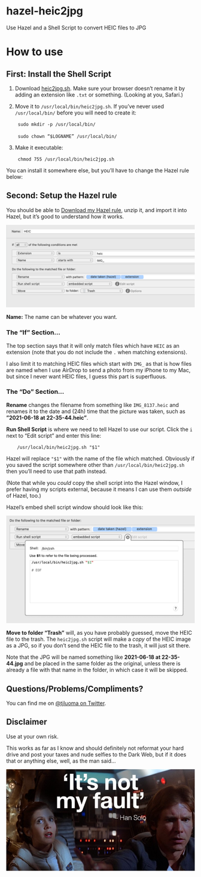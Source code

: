 # hazel-heic2jpg

Use Hazel and a Shell Script to convert HEIC files to JPG


# How to use

## First: Install the Shell Script

1. Download [heic2jpg.sh](https://raw.githubusercontent.com/tjluoma/hazel-heic2jpg/main/heic2jpg.sh). Make sure your browser doesn’t rename it by adding an extension like `.txt` or something. (Looking at you, Safari.)

2. Move it to `/usr/local/bin/heic2jpg.sh`. If you’ve never used `/usr/local/bin/` before you will need to create it:

		sudo mkdir -p /usr/local/bin/

		sudo chown “$LOGNAME” /usr/local/bin/

3. Make it executable:

		chmod 755 /usr/local/bin/heic2jpg.sh

You can install it somewhere else, but you’ll have to change the Hazel rule below:

## Second: Setup the Hazel rule

You should be able to [Download my Hazel rule](https://github.com/tjluoma/hazel-heic2jpg/raw/main/Downloads-HEIC2jpg.hazelrules.zip), unzip it, and import it into Hazel, but it’s good to understand how it works.

![Hazel Overview](https://raw.githubusercontent.com/tjluoma/hazel-heic2jpg/main/img/Hazel-Rule-Overview.png)

**Name:** The name can be whatever you want.

### The “If” Section…

The top section says that it will only match files which have `HEIC` as an extension (note that you do not include the `.` when matching extensions).

I also limit it to matching HEIC files which start with `IMG_` as that is how files are named when I use AirDrop to send a photo from my iPhone to my Mac, but since I never want HEIC files, I guess this part is superfluous.

### The “Do” Section…

**Rename** changes the filename from something like `IMG_8137.heic` and renames it to the date and (24h) time that the picture was taken, such as **”2021-06-18 at 22-35-44.heic”**.

**Run Shell Script** is where we need to tell Hazel to use our script. Click the `i` next to “Edit script” and enter this line:

		/usr/local/bin/heic2jpg.sh "$1"

Hazel will replace `"$1"` with the name of the file which matched. Obviously if you saved the script somewhere other than `/usr/local/bin/heic2jpg.sh` then you’ll need to use that path instead.

(Note that while you _could_ copy the shell script into the Hazel window, I prefer having my scripts external, because it means I can use them _outside_ of Hazel, too.)

Hazel’s embed shell script window should look like this:

![Embedded Shell Script](https://raw.githubusercontent.com/tjluoma/hazel-heic2jpg/main/img/Hazel-Embedded-Shell-Script.png)

**Move to folder “Trash”** will, as you have probably guessed, move the HEIC file to the trash. The `heic2jpg.sh` script will make a _copy_ of the HEIC image as a JPG, so if you don’t send the HEIC file to the trash, it will just sit there.

Note that the JPG will be named something like **2021-06-18 at 22-35-44.jpg** and be placed in the same folder as the original, unless there is already a file with that name in the folder, in which case it will be skipped.

## Questions/Problems/Compliments?

You can find me on [@tjluoma on Twitter](https://twitter.com/tjluoma).

## Disclaimer

Use at your own risk.

This works as far as I know and should definitely not reformat your hard drive and post your taxes and nude selfies to the Dark Web, but if it does that or anything else, well, as the man said…

!["It's not my fault."](https://raw.githubusercontent.com/tjluoma/hazel-heic2jpg/main/img/han.jpg)

